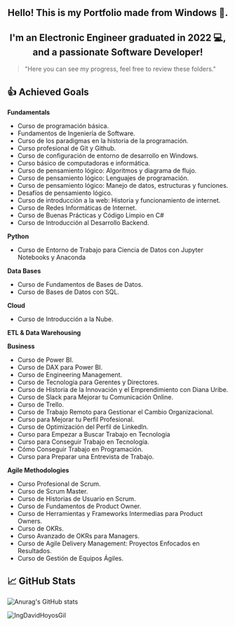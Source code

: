 <h2 align="center">Hello! This is my Portfolio made from Windows 👋.</h2>

<h2 align="center">I'm an Electronic Engineer graduated in 2022 💻, and a passionate Software Developer!</h2>

> "Here you can see my progress, feel free to review these folders."

<!-- ## 📋 Current Projects -->
      
## 👍 Achieved Goals

**Fundamentals**
* Curso de programación básica.
* Fundamentos de Ingeniería de Software.
* Curso de los paradigmas en la historia de la programación.
* Curso profesional de Git y Github.
* Curso de configuración de entorno de desarrollo en Windows.
* Curso básico de computadoras e informática.
* Curso de pensamiento lógico: Algoritmos y diagrama de flujo.
* Curso de pensamiento lógico: Lenguajes de programación.
* Curso de pensamiento lógico: Manejo de datos, estructuras y funciones.
* Desafíos de pensamiento lógico.
* Curso de introducción a la web: Historia y funcionamiento de internet.
* Curso de Redes Informáticas de Internet.
* Curso de Buenas Prácticas y Código Limpio en C#
* Curso de Introducción al Desarrollo Backend.

**Python**
<!--* Curso de Python.-->
* Curso de Entorno de Trabajo para Ciencia de Datos con Jupyter Notebooks y Anaconda
<!--* Curso de Manipulación y Transformación de Datos con Pandas y NumPy. -->


**Data Bases**
* Curso de Fundamentos de Bases de Datos.
* Curso de Bases de Datos con SQL.
<!--* Curso Práctico de SQL. -->

**Cloud**
* Curso de Introducción a la Nube.

**ETL & Data Warehousing**
<!--* Curso de Fundamentos de ETL con Python y Pentaho. -->

**Business**
* Curso de Power BI.
* Curso de DAX para Power BI.
* Curso de Engineering Management.
* Curso de Tecnología para Gerentes y Directores.
* Curso de Historia de la Innovación y el Emprendimiento con Diana Uribe.
* Curso de Slack para Mejorar tu Comunicación Online.
* Curso de Trello.
* Curso de Trabajo Remoto para Gestionar el Cambio Organizacional.
* Curso para Mejorar tu Perfil Profesional.
* Curso de Optimización del Perfil de LinkedIn.
* Curso para Empezar a Buscar Trabajo en Tecnología
* Curso para Conseguir Trabajo en Tecnología.
* Cómo Conseguir Trabajo en Programación.
* Curso para Preparar una Entrevista de Trabajo.

**Agile Methodologies**
* Curso Profesional de Scrum.
* Curso de Scrum Master.
* Curso de Historias de Usuario en Scrum.
* Curso de Fundamentos de Product Owner.
* Curso de Herramientas y Frameworks Intermedias para Product Owners.
* Curso de OKRs.
* Curso Avanzado de OKRs para Managers.
* Curso de Agile Delivery Management: Proyectos Enfocados en Resultados.
* Curso de Gestión de Equipos Ágiles.

## 📈 GitHub Stats 
![Anurag's GitHub stats](https://github-readme-stats.vercel.app/api?username=IngDavidHoyosGil&show_icons=true&theme=tokyonight)

<p><img align="left" src="https://github-readme-stats.vercel.app/api/top-langs?username=IngDavidHoyosGil&show_icons=true&locale=en&layout=compact" alt="IngDavidHoyosGil" /></p>
